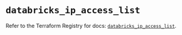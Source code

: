 # `databricks_ip_access_list`

Refer to the Terraform Registry for docs: [`databricks_ip_access_list`](https://registry.terraform.io/providers/databricks/databricks/1.89.0/docs/resources/ip_access_list).
